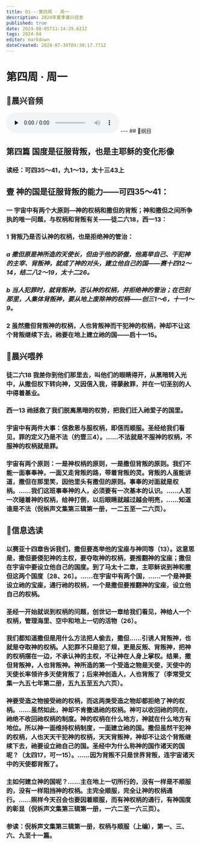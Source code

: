 ```yaml
---
title: 01---第四周 · 周一
description: 2024年夏季晨兴信息
published: true
date: 2024-08-05T11:14:29.621Z
tags: 2024-04
editor: markdown
dateCreated: 2024-07-30T04:30:17.771Z
---
```


# 第四周 · 周一
## 🎵晨兴音频
<audio id="audio" controls="" preload="none">
      <source id="mp3" src="/2024-04/week4/week4day1.mp3">
</audio>
---
## 📖纲目

## 第四篇    **国度是征服背叛，也是主耶稣的变化形像**

### 读经：可四35～41，九1～13，太十三43上

## **壹**    **神的国是征服背叛的能力——可四35～41：**

### 一    宇宙中有两个大原则—神的权柄和撒但的背叛；神和撒但之间所争执的唯一问题，与权柄和背叛有关——徒二六18，西一13：

### 1    背叛乃是否认神的权柄，也是拒绝神的管治：

### *a    撒但原是神所造的天使长，但由于他的骄傲，他高举自己、干犯神的主宰、背叛神，就成了神的对头，建立他自己的国——赛十四12～14，结二八2～19，太十二26。*

### *b    当人犯罪时，就背叛神，否认神的权柄，并拒绝神的管治；在巴别那里，人集体背叛神，要从地上废除神的权柄——创三1～6，十一1～9。*

### 2    虽然撒但背叛神的权柄，人也背叛神而干犯神的权柄，神却不让这个背叛继续下去，祂要在地上建立祂的国——启十一15。

## 📖晨兴喂养

### 徒二六18    我差你到他们那里去，叫他们的眼睛得开，从黑暗转入光中，从撒但权下转向神，又因信入我，得蒙赦罪，并在一切圣别的人中得着基业。

### 西一13    祂拯救了我们脱离黑暗的权势，把我们迁入祂爱子的国里。

### 宇宙中有两件大事：信救恩与服权柄，即信而顺服。圣经给我们看见，罪的定义乃是不法（约壹三4）。……不法就是不服神的权柄，不服神的权柄就是罪。

### 宇宙有两个原则：一是神权柄的原则，一是撒但背叛的原则。我们不能一面事奉神，一面又走背叛的路，带着背叛的灵。背叛的人虽能讲道，撒但在那里笑，因他里头有撒但的原则。事奉的对面就是权柄。……我们这班事奉神的人，必须要有一次基本的认识。……人若一次碰着神的权柄，给神打倒，以后眼睛就越过越会明亮，……知道谁是不法（倪柝声文集第三辑第一册，一二五至一二六页）。

## 📖信息选读

### 以赛亚十四章告诉我们，撒但要高举他的宝座与神同等（13）。这意思是，撒但要侵犯神的主权，要夺取神的权柄，要推翻神的宝座；撒但在宇宙中要设立他自己的国度。到了马太十二章，主耶稣说到神和撒但这两个国度〔28、26〕。……在宇宙中有两个国，……一个是神要设立祂的宝座，通行祂的权柄，一个是撒但要推翻神的宝座，设立他自己的权柄。

### 圣经一开始就说到权柄的问题，创世记一章给我们看见，神给人一个权柄，管理海里、空中和地上一切的活物（26）。

### 我们都知道撒但是用什么方法把人偷去，撒但……引诱人背叛神，也就是夺取神的权柄。人犯罪不只是犯了规，更是反叛、背叛神，把神的权柄摆在一边，不承认神的主权，不让神在人身上掌权。结果，撒但背叛神，人也背叛神。神所造的第一个受造之物是天使，天使中的天使长率领许多天使背叛了；后来神创造人，人也背叛了（李常受文集一九五七年第二册，五九五至五九六页）。

### 神要受造之物接受祂的权柄，而这两类受造之物却都拒绝了神的权柄。……虽然如此，神却不肯撤退祂的权柄。神可以收回祂的同在，祂绝不收回祂权柄的制度。神的权柄在什么地方，神就在什么地方有地位。所以神一面维持权柄制度，一面建立祂的国。撒但虽然干犯神的权柄，人也天天干犯神的权柄，天天背叛神，神却不让这个背叛继续下去，祂要设立祂自己的国。圣经中为什么称神的国作诸天的国呢？（太四17，可一15）。……因为背叛不只是世界背叛，连宇宙诸天中的天使都背叛了。

### 主如何建立神的国呢？……主在地上一切所行的，没有一样是不顺服的，没有一样阻挡神的权柄。主完全顺服，完全让神的权柄通行。……照样今天召会也要因着顺服，而有神权柄的通行，有神国度的彰显（倪柝声文集第三辑第一册，一六二至一六三页）。

### 参读：倪柝声文集第三辑第一册，权柄与顺服（上编），第一、三、六、九至十一篇。
<!-- Google tag (gtag.js) -->
<script async src="https://www.googletagmanager.com/gtag/js?id=G-1P8709Z16T"></script>
<script>
  window.dataLayer = window.dataLayer || [];
  function gtag(){dataLayer.push(arguments);}
  gtag('js', new Date());

  gtag('config', 'G-1P8709Z16T');
</script>

